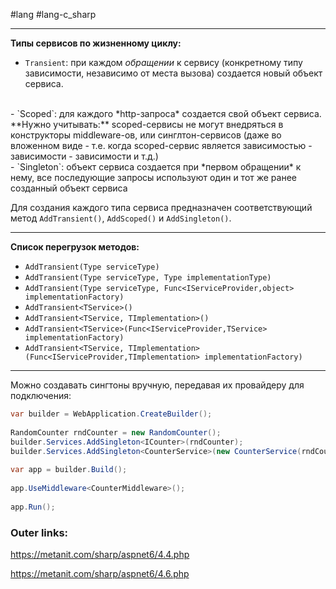 #lang #lang-c_sharp 

---
**Типы сервисов по жизненному циклу:**

- `Transient`: при каждом *обращении* к сервису (конкретному типу зависимости, независимо от места вызова) создается новый объект сервиса. 
<br>
- `Scoped`: для каждого *http-запроса* создается свой объект сервиса. 
	**Нужно учитывать:** scoped-сервисы не могут внедряться в конструкторы middleware-ов, или синглтон-сервисов (даже во вложенном виде - т.е. когда scoped-сервис является зависимостью - зависимости - зависимости и т.д.) 
<br>
- `Singleton`: объект сервиса создается при *первом обращении* к нему, все последующие запросы используют один и тот же ранее созданный объект сервиса

Для создания каждого типа сервиса предназначен соответствующий метод `AddTransient()`, `AddScoped()` и `AddSingleton()`.

---

**Список перегрузок методов:**
- `AddTransient(Type serviceType)`
- `AddTransient(Type serviceType, Type implementationType)`
- `AddTransient(Type serviceType, Func<IServiceProvider,object> implementationFactory)`
- `AddTransient<TService>()`
- `AddTransient<TService, TImplementation>()`
- `AddTransient<TService>(Func<IServiceProvider,TService> implementationFactory)`
- `AddTransient<TService, TImplementation>(Func<IServiceProvider,TImplementation> implementationFactory)`

---
Можно создавать сингтоны вручную, передавая их провайдеру для подключения:
```csharp
var builder = WebApplication.CreateBuilder();
 
RandomCounter rndCounter = new RandomCounter();
builder.Services.AddSingleton<ICounter>(rndCounter);
builder.Services.AddSingleton<CounterService>(new CounterService(rndCounter));
 
var app = builder.Build();
 
app.UseMiddleware<CounterMiddleware>();
 
app.Run();
```

### Outer links:
https://metanit.com/sharp/aspnet6/4.4.php

https://metanit.com/sharp/aspnet6/4.6.php